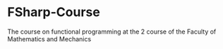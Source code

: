# FSharp-Course

The course on functional programming 
at the 2 course of the Faculty of Mathematics and Mechanics

